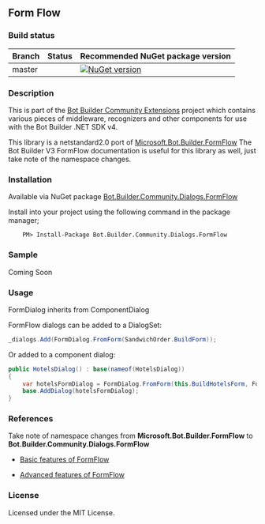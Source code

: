 ## Form Flow

### Build status
| Branch | Status | Recommended NuGet package version |
| ------ | ------ | ------ |
| master | | [![NuGet version](https://img.shields.io/badge/NuGet-1.0.0-blue.svg)](https://www.nuget.org/packages/Bot.Builder.Community.Dialogs.FormFlow/) |

### Description
This is part of the [Bot Builder Community Extensions](https://github.com/BotBuilderCommunity) project which contains various pieces of middleware, recognizers and other components for use with the Bot Builder .NET SDK v4.

This library is a netstandard2.0 port of [Microsoft.Bot.Builder.FormFlow](https://github.com/Microsoft/BotBuilder-v3/tree/master/CSharp/Library/Microsoft.Bot.Builder/FormFlow)  The Bot Builder V3 FormFlow documentation is useful for this library as well, just take note of the namespace changes.

### Installation

Available via NuGet package [Bot.Builder.Community.Dialogs.FormFlow](https://www.nuget.org/packages/Bot.Builder.Community.Dialogs.FormFlow/)

Install into your project using the following command in the package manager;
```
    PM> Install-Package Bot.Builder.Community.Dialogs.FormFlow
```

### Sample

Coming Soon

### Usage

FormDialog inherits from ComponentDialog

FormFlow dialogs can be added to a DialogSet:
```cs
_dialogs.Add(FormDialog.FromForm(SandwichOrder.BuildForm));
```

Or added to a component dialog:
```cs
public HotelsDialog() : base(nameof(HotelsDialog))
{
    var hotelsFormDialog = FormDialog.FromForm(this.BuildHotelsForm, FormOptions.PromptInStart);
    base.AddDialog(hotelsFormDialog);
}
```


### References
Take note of namespace changes from **Microsoft.Bot.Builder.FormFlow** to **Bot.Builder.Community.Dialogs.FormFlow**

* [Basic features of FormFlow](https://docs.microsoft.com/en-us/azure/bot-service/dotnet/bot-builder-dotnet-formflow)

* [Advanced features of FormFlow](https://docs.microsoft.com/en-us/azure/bot-service/dotnet/bot-builder-dotnet-formflow-advanced)

### License

Licensed under the MIT License.


